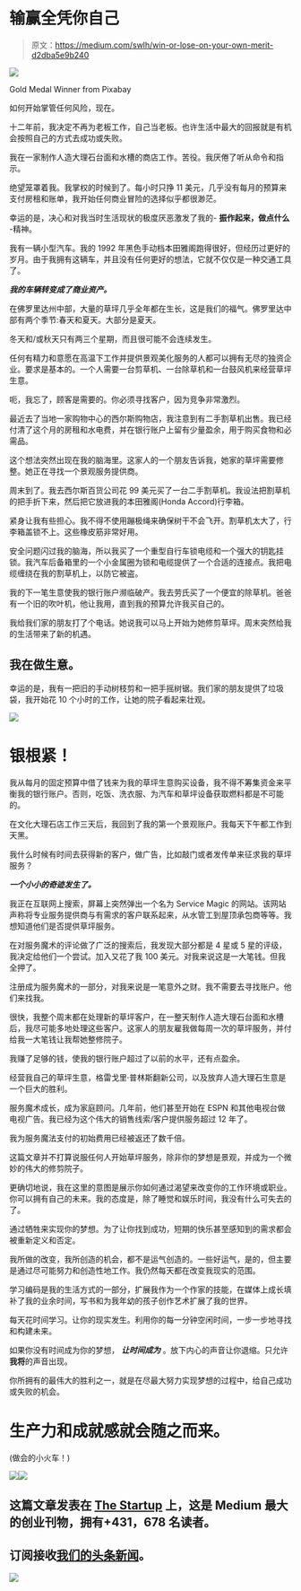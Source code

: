 # 输赢全凭你自己

> 原文：<https://medium.com/swlh/win-or-lose-on-your-own-merit-d2dba5e9b240>

![](img/fcb127e1c1f5f9c61cba7c9839073b3c.png)

Gold Medal Winner from Pixabay

如何开始掌管任何风险，现在。

十二年前，我决定不再为老板工作，自己当老板。也许生活中最大的回报就是有机会按照自己的方式去成功或失败。

我在一家制作人造大理石台面和水槽的商店工作。苦役。我厌倦了听从命令和指示。

绝望笼罩着我。我掌权的时候到了。每小时只挣 11 美元，几乎没有每月的预算来支付房租和账单，我开始任何商业冒险的选择似乎都很渺茫。

幸运的是，决心和对我当时生活现状的极度厌恶激发了我的- **振作起来，做点什么** -精神。

我有一辆小型汽车。我的 1992 年黑色手动档本田雅阁跑得很好，但经历过更好的岁月。由于我拥有这辆车，并且没有任何更好的想法，它就不仅仅是一种交通工具了。

***我的车辆转变成了商业资产。***

在佛罗里达州中部，大量的草坪几乎全年都在生长，这是我们的福气。佛罗里达中部有两个季节:春天和夏天。大部分是夏天。

冬天和/或秋天只有两三个星期，而且很可能不会连续发生。

任何有精力和意愿在高温下工作并提供景观美化服务的人都可以拥有无尽的独资企业。要求是基本的。一个人需要一台剪草机、一台除草机和一台鼓风机来经营草坪生意。

呃，我忘了，顾客是需要的。你必须寻找客户，因为竞争非常激烈。

最近去了当地一家购物中心的西尔斯购物店，我注意到有二手割草机出售。我已经付清了这个月的房租和水电费，并在银行账户上留有少量盈余，用于购买食物和必需品。

这个想法突然出现在我的脑海里。这家人的一个朋友告诉我，她家的草坪需要修整。她正在寻找一个景观服务提供商。

周末到了。我去西尔斯百货公司花 99 美元买了一台二手割草机。我设法把割草机的把手折下来，然后把它放进我的本田雅阁(Honda Accord)行李箱。

紧身让我有些担心。我不得不使用蹦极绳来确保树干不会飞开。割草机太大了，行李箱盖锁不上。这些橡皮筋非常好用。

安全问题闪过我的脑海，所以我买了一个重型自行车锁电缆和一个强大的钥匙挂锁。我汽车后备箱里的一个小金属圈为锁和电缆提供了一个合适的连接点。我把电缆缠绕在我的割草机上，以防它被盗。

我的下一笔生意使我的银行账户濒临破产。我去劳氏买了一个便宜的除草机。爸爸有一个旧的吹叶机，他让我用，直到我的预算允许我买自己的。

我给我们家的朋友打了个电话。她说我可以马上开始为她修剪草坪。周末突然给我的生活带来了新的机遇。

## 我在做生意。

幸运的是，我有一把旧的手动树枝剪和一把手摇树锯。我们家的朋友提供了垃圾袋，我开始花 10 个小时的工作，让她的院子看起来壮观。

![](img/b7a5a24a3dc0331cbd0120f867ad2ee9.png)

# 银根紧！

我从每月的固定预算中借了钱来为我的草坪生意购买设备，我不得不筹集资金来平衡我的银行账户。否则，吃饭、洗衣服、为汽车和草坪设备获取燃料都是不可能的。

在文化大理石店工作三天后，我回到了我的第一个景观账户。我每天下午都工作到天黑。

我什么时候有时间去获得新的客户，做广告，比如敲门或者发传单来征求我的草坪服务？

***一个小小的奇迹发生了。***

我正在互联网上搜索，屏幕上突然弹出一个名为 Service Magic 的网站。该网站声称将专业服务提供商与有需求的客户联系起来，从水管工到屋顶承包商等等。我想知道他们是否提供草坪服务。

在对服务魔术的评论做了广泛的搜索后，我发现大部分都是 4 星或 5 星的评级，我决定给他们一个尝试。加入又花了我 100 美元。对我来说这是一大笔钱。但我全押了。

注册成为服务魔术的一部分，对我来说是一笔意外之财。我不需要去寻找账户。他们来找我。

很快，我整个周末都在处理新的草坪客户，在一整天制作人造大理石台面和水槽后，我尽可能多地处理这些客户。这家人的朋友雇我做每周一次的草坪服务，并付给我一大笔钱让我帮她整修院子。

我赚了足够的钱，使我的银行账户超过了以前的水平，还有点盈余。

经营我自己的草坪生意，格雷戈里·普林斯翻新公司，以及放弃人造大理石生意是一个巨大的胜利。

服务魔术成长，成为家庭顾问。几年前，他们甚至开始在 ESPN 和其他电视台做电视广告。我已经为这个伟大的销售线索/客户提供服务超过 12 年了。

我为服务魔法支付的初始费用已经被返还了数千倍。

这篇文章并不打算说服任何人开始草坪服务，除非你的梦想是景观，并成为一个微妙的伟大的修剪院子。

更确切地说，我在这里的意图是展示你如何通过渴望来改变你的工作环境或职业。你可以拥有自己的未来。我的态度是，除了睡觉和娱乐时间，我没有什么可失去的了。

通过牺牲来实现你的梦想。为了让你找到成功，短期的快乐甚至感知到的需求都会被重新定义和否定。

我所做的改变，我所创造的机会，都不是运气创造的。一些好运气，是的，但主要是通过尽可能努力和创造性地工作。我仍然每天都在改变我现实的范围。

学习编码是我的生活方式的一部分，扩展我作为一个作家的技能，在媒体上成长填补了我的业余时间，写书和为我年幼的孩子创作艺术扩展了我的世界。

每天花时间学习。让你的现实发生。利用你的每一分钟空闲时间，一步一步地寻找和构建未来。

如果你没有时间成为你的梦想， ***让时间成为*** 。放下内心的声音让你退缩。只允许**我将**的声音出现。

你所拥有的最伟大的胜利之一，就是在尽最大努力实现梦想的过程中，给自己成功或失败的机会。

# 生产力和成就感就会随之而来。

(做会的小火车！)

![](img/95f477e5256a57720cb497d99287dcd9.png)[![](img/308a8d84fb9b2fab43d66c117fcc4bb4.png)](https://medium.com/swlh)

## 这篇文章发表在 [The Startup](https://medium.com/swlh) 上，这是 Medium 最大的创业刊物，拥有+431，678 名读者。

## 订阅接收[我们的头条新闻](https://growthsupply.com/the-startup-newsletter/)。

[![](img/b0164736ea17a63403e660de5dedf91a.png)](https://medium.com/swlh)
